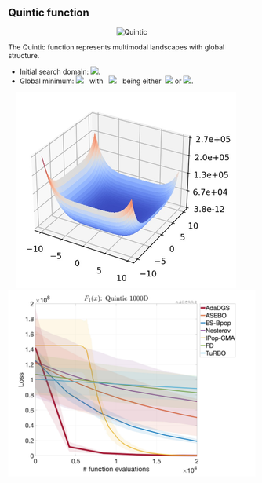 ## Quintic function

<div align="center"> <img src="https://latex.codecogs.com/svg.latex?&space;f(\mathbf{x})=\sum_{i=1}^d|x_i^5-3x_i^4+4x_i^3+2x_i^2-10x_i-4|" title="Quintic"/> </div>

The Quintic function represents multimodal landscapes with global structure.

- Initial search domain: <img src="https://latex.codecogs.com/svg.latex?&space;\mathbf{x}\in[-10,10]^d" title=" "/>.
- Global minimum: <img src="https://latex.codecogs.com/svg.latex?&space;f(\mathbf{x}_{opt})=0" title=" "/> &nbsp; with &nbsp; <img src="https://latex.codecogs.com/svg.latex?&space;x_i" title=" "/> &nbsp; being either &nbsp;<img src="https://latex.codecogs.com/svg.latex?&space;-1" title=" "/> or <img src="https://latex.codecogs.com/svg.latex?&space;2" title=" "/>.

<div align="center"> 
  <img src="image/Quintic.jpg" alt="Ellipsoidal" height="400"/> &nbsp;&nbsp;&nbsp;&nbsp;&nbsp;
  <img src="image/quintic_error_plot.jpg" alt="error" height="380"/>
</div>


